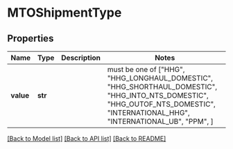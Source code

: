 # MTOShipmentType


## Properties
Name | Type | Description | Notes
------------ | ------------- | ------------- | -------------
**value** | **str** |  |  must be one of ["HHG", "HHG_LONGHAUL_DOMESTIC", "HHG_SHORTHAUL_DOMESTIC", "HHG_INTO_NTS_DOMESTIC", "HHG_OUTOF_NTS_DOMESTIC", "INTERNATIONAL_HHG", "INTERNATIONAL_UB", "PPM", ]

[[Back to Model list]](../README.md#documentation-for-models) [[Back to API list]](../README.md#documentation-for-api-endpoints) [[Back to README]](../README.md)


